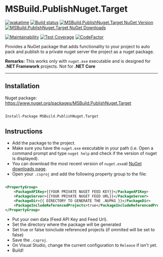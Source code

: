 # MSBuild.PublishNuget.Target

[![wakatime](https://wakatime.com/badge/github/guibranco/MSBuild.PublishNuget.Target.svg)](https://wakatime.com/badge/github/guibranco/MSBuild.PublishNuget.Target)
[![Build status](https://ci.appveyor.com/api/projects/status/3n59qsn8u5bxjto6?svg=true)](https://ci.appveyor.com/project/guibranco/msbuild-publishnuget-target)
[![MSBuild.PublishNuget.Target NuGet Version](https://img.shields.io/nuget/v/MSBuild.PublishNuget.Target.svg)](https://www.nuget.org/packages/MSBuild.PublishNuget.Target/)
[![MSBuild.PublishNuget.Target NuGet Downloads](https://img.shields.io/nuget/dt/MSBuild.PublishNuget.Target.svg)](https://www.nuget.org/packages/MSBuild.PublishNuget.Target/)

[![Maintainability](https://api.codeclimate.com/v1/badges/7e12aa6e4ba9d4da5fc7/maintainability)](https://codeclimate.com/github/guibranco/MSBuild.PublishNuget.Target/maintainability)
[![Test Coverage](https://api.codeclimate.com/v1/badges/7e12aa6e4ba9d4da5fc7/test_coverage)](https://codeclimate.com/github/guibranco/MSBuild.PublishNuget.Target/test_coverage)
[![CodeFactor](https://www.codefactor.io/repository/github/guibranco/MSBuild.PublishNuget.Target/badge)](https://www.codefactor.io/repository/github/guibranco/MSBuild.PublishNuget.Target)

Provides a NuGet package that adds functionality to your project to auto pack and publish to a private nuget server the project as a nuget package.

**Remarks:** This works only with `nuget.exe` executable and is designed for **.NET Framework** projects. Not for **.NET Core**

----------

## Installation

Nuget package: https://www.nuget.org/packages/MSBuild.PublishNuget.Target

```ps

Install-Package MSBuild.PublishNuget.Target

```

## Instructions

-  Add the package to the project.
-  Make sure you have the `nuget.exe` executable in your path (i.e. Open a command prompt and type `nuget help` and check if the version of nuget is displayed).
-  You can download the most recent version of `nuget.exe`at [NuGet downloads page](https://www.nuget.org/downloads).
-  Open your `.csproj` and add the following property group to the file:

```xml

<PropertyGroup>
    <PackageAPIKey>{{YOUR PRIVATE NUGET FEED KEY}}</PackageAPIKey>
    <PackageServer>{{YOUR PRIVATE NUGET FEED URL}}</PackageServer>
    <PackageDir>{{ DIRECTORY TO GENERATE THE .NUPKG }}</PackageDir>
    <PackageIncludeReferencedProjects>true</PackageIncludeReferencedProjects>
</PropertyGroup>

```
-  Put your own data (Feed API Key and Feed Url).
-  Set the directory where the package will be generated
-  Set true or false toinclude referenced projects (if ommited will be set to false)
-  Save the `.csproj`.
-  On Visual Studio, change the current configuration to `Release` if isn't yet.
-  Build!

